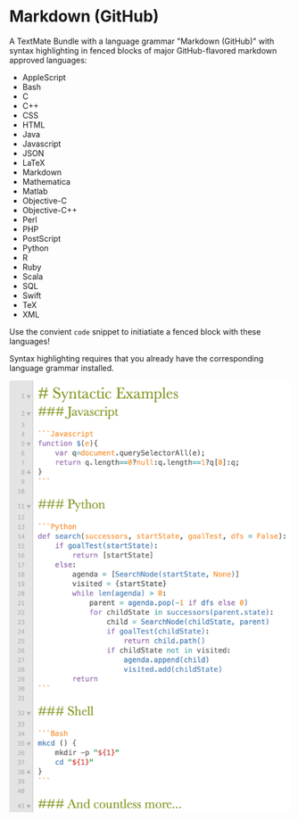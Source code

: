 # Markdown (GitHub)

A TextMate Bundle with a language grammar "Markdown (GitHub)" with syntax highlighting in fenced blocks of major GitHub-flavored markdown approved languages: 

+ AppleScript
+ Bash
+ C
+ C++
+ CSS
+ HTML
+ Java
+ Javascript
+ JSON
+ LaTeX
+ Markdown
+ Mathematica
+ Matlab
+ Objective-C
+ Objective-C++
+ Perl
+ PHP
+ PostScript
+ Python
+ R
+ Ruby
+ Scala
+ SQL
+ Swift
+ TeX
+ XML

Use the convient `code` snippet to initiatiate a fenced block with these languages!

Syntax highlighting requires that you already have the corresponding language grammar installed.

![Syntactic and Illustrative Example](example.png "Shown with my Light Theme!")

